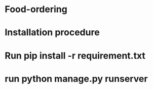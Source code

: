 # Food-ordering

# Installation procedure

# Run pip install -r requirement.txt

# run python manage.py runserver
